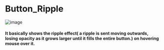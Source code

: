 # Button_Ripple

![image](https://user-images.githubusercontent.com/72295127/229436958-84ed7ae8-70ea-42fc-850d-65f6913521b9.png)

<h4>It basically shows the ripple effect( a ripple is sent moving outwards, losing opacity as it grows larger until it fills the entire button.) on hovering mouse over it.</h4>
